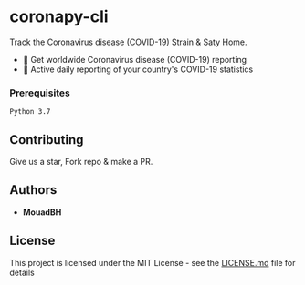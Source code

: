# coronapy-cli

Track the Coronavirus disease (COVID-19) Strain & Saty Home.

- 🚀 Get worldwide Coronavirus disease (COVID-19) reporting
- 🤯 Active daily reporting of your country's COVID-19 statistics

### Prerequisites

```
Python 3.7
```

## Contributing

Give us a star, Fork repo & make a PR.

## Authors

* **MouadBH**

## License

This project is licensed under the MIT License - see the [LICENSE.md](LICENSE.md) file for details

